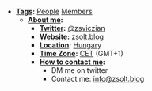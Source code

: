 - **[Tags](<Tags.md>):** [People](<People.md>) [Members](<Members.md>)
    - **[About me](<About me.md>):**
        - **[Twitter](<Twitter.md>):** [@zsviczian](https://twitter.com/zsviczian)
        - **[Website](<Website.md>):** [zsolt.blog](https://www.zsolt.blog)
        - **[Location](<Location.md>):** [Hungary](<Hungary.md>)
        - **[Time Zone](<Time Zone.md>):** [CET](<CET.md>) (GMT+1)
        - **[How to contact me](<How to contact me.md>):**
            - DM me on twitter
            - Contact me: info@zsolt.blog
